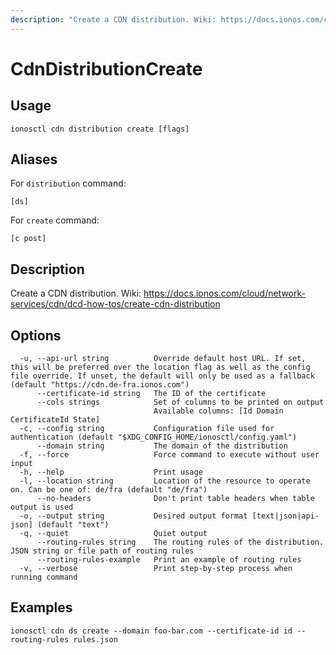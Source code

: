 ```yaml
---
description: "Create a CDN distribution. Wiki: https://docs.ionos.com/cloud/network-services/cdn/dcd-how-tos/create-cdn-distribution"
---
```


# CdnDistributionCreate

## Usage

```text
ionosctl cdn distribution create [flags]
```

## Aliases

For `distribution` command:

```text
[ds]
```

For `create` command:

```text
[c post]
```

## Description

Create a CDN distribution. Wiki: https://docs.ionos.com/cloud/network-services/cdn/dcd-how-tos/create-cdn-distribution

## Options

```text
  -u, --api-url string          Override default host URL. If set, this will be preferred over the location flag as well as the config file override. If unset, the default will only be used as a fallback (default "https://cdn.de-fra.ionos.com")
      --certificate-id string   The ID of the certificate
      --cols strings            Set of columns to be printed on output 
                                Available columns: [Id Domain CertificateId State]
  -c, --config string           Configuration file used for authentication (default "$XDG_CONFIG_HOME/ionosctl/config.yaml")
      --domain string           The domain of the distribution
  -f, --force                   Force command to execute without user input
  -h, --help                    Print usage
  -l, --location string         Location of the resource to operate on. Can be one of: de/fra (default "de/fra")
      --no-headers              Don't print table headers when table output is used
  -o, --output string           Desired output format [text|json|api-json] (default "text")
  -q, --quiet                   Quiet output
      --routing-rules string    The routing rules of the distribution. JSON string or file path of routing rules
      --routing-rules-example   Print an example of routing rules
  -v, --verbose                 Print step-by-step process when running command
```

## Examples

```text
ionosctl cdn ds create --domain foo-bar.com --certificate-id id --routing-rules rules.json
```

